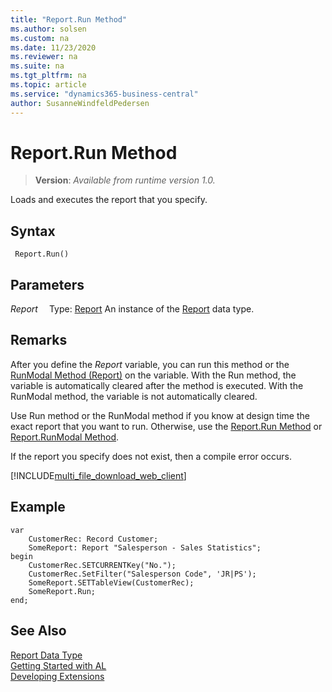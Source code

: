 ```yaml
---
title: "Report.Run Method"
ms.author: solsen
ms.custom: na
ms.date: 11/23/2020
ms.reviewer: na
ms.suite: na
ms.tgt_pltfrm: na
ms.topic: article
ms.service: "dynamics365-business-central"
author: SusanneWindfeldPedersen
---
```

[//]: # (START>DO_NOT_EDIT)
[//]: # (IMPORTANT:Do not edit any of the content between here and the END>DO_NOT_EDIT.)
[//]: # (Any modifications should be made in the .xml files in the ModernDev repo.)
# Report.Run Method
> **Version**: _Available from runtime version 1.0._

Loads and executes the report that you specify.


## Syntax
```
 Report.Run()
```

## Parameters
*Report*
&emsp;Type: [Report](report-data-type.md)
An instance of the [Report](report-data-type.md) data type.


[//]: # (IMPORTANT: END>DO_NOT_EDIT)

## Remarks  

After you define the *Report* variable, you can run this method or the [RunModal Method \(Report\)](reportinstance-runmodal-method.md) on the variable. With the Run method, the variable is automatically cleared after the method is executed. With the RunModal method, the variable is not automatically cleared. 

Use Run method or the RunModal method if you know at design time the exact report that you want to run. Otherwise, use the [Report.Run Method](report-run-method.md) or [Report.RunModal Method](report-runmodal-method.md).  
  
If the report you specify does not exist, then a compile error occurs.  


[!INCLUDE[multi_file_download_web_client](../../includes/multi_file_download_web_client.md)]
  
## Example  

```  
var
    CustomerRec: Record Customer;
    SomeReport: Report "Salesperson - Sales Statistics";
begin
    CustomerRec.SETCURRENTKey("No.");  
    CustomerRec.SetFilter("Salesperson Code", 'JR|PS');  
    SomeReport.SETTableView(CustomerRec);  
    SomeReport.Run;
end;
```  

## See Also
[Report Data Type](report-data-type.md)  
[Getting Started with AL](../../devenv-get-started.md)  
[Developing Extensions](../../devenv-dev-overview.md)